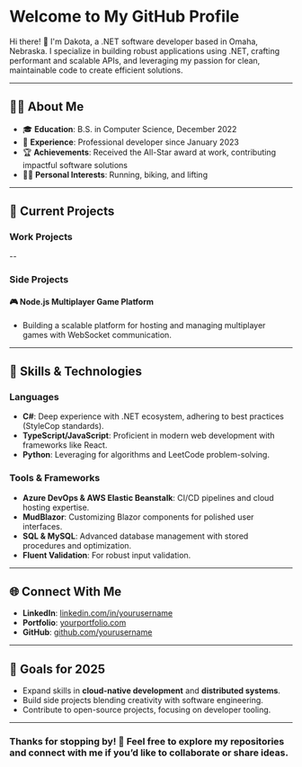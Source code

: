 # Welcome to My GitHub Profile

Hi there! 👋 I'm Dakota, a .NET software developer based in Omaha, Nebraska. I specialize in building robust applications using .NET, crafting performant and scalable APIs, and leveraging my passion for clean, maintainable code to create efficient solutions.

---

## 👨‍💻 About Me

- 🎓 **Education**: B.S. in Computer Science, December 2022
- 💼 **Experience**: Professional developer since January 2023
- 🏆 **Achievements**: Received the All-Star award at work, contributing impactful software solutions
- 🏋️‍♂️ **Personal Interests**: Running, biking, and lifting

---

## 🚀 Current Projects

### Work Projects

--

### Side Projects

#### 🎮 Node.js Multiplayer Game Platform
- Building a scalable platform for hosting and managing multiplayer games with WebSocket communication.

---

## 🔧 Skills & Technologies

### Languages

- **C#**: Deep experience with .NET ecosystem, adhering to best practices (StyleCop standards).
- **TypeScript/JavaScript**: Proficient in modern web development with frameworks like React.
- **Python**: Leveraging for algorithms and LeetCode problem-solving.

### Tools & Frameworks

- **Azure DevOps & AWS Elastic Beanstalk**: CI/CD pipelines and cloud hosting expertise.
- **MudBlazor**: Customizing Blazor components for polished user interfaces.
- **SQL & MySQL**: Advanced database management with stored procedures and optimization.
- **Fluent Validation**: For robust input validation.

---

## 🌐 Connect With Me

- **LinkedIn**: [linkedin.com/in/yourusername](https://linkedin.com/in/yourusername)
- **Portfolio**: [yourportfolio.com](https://yourportfolio.com)
- **GitHub**: [github.com/yourusername](https://github.com/yourusername)

---

## 🎯 Goals for 2025

- Expand skills in **cloud-native development** and **distributed systems**.
- Build side projects blending creativity with software engineering.
- Contribute to open-source projects, focusing on developer tooling.

---

### Thanks for stopping by! 🙏 Feel free to explore my repositories and connect with me if you’d like to collaborate or share ideas.

